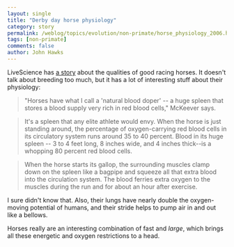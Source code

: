 ```yaml
---
layout: single 
title: "Derby day horse physiology" 
category: story
permalink: /weblog/topics/evolution/non-primate/horse_physiology_2006.html
tags: [non-primate] 
comments: false 
author: John Hawks 
---
```



<p>
LiveScience has <a href="http://www.msnbc.msn.com/id/12648465">a story</a> about the qualities of good racing horses. It doesn't talk about breeding too much, but it has a lot of interesting stuff about their physiology: 
</p>

<blockquote>"Horses have what I call a 'natural blood doper' -- a huge spleen that stores a blood supply very rich in red blood cells," McKeever says.</blockquote>

<blockquote>It's a spleen that any elite athlete would envy. When the horse is just standing around, the percentage of oxygen-carrying red blood cells in its circulatory system runs around 35 to 40 percent. Blood in its huge spleen -- 3 to 4 feet long, 8 inches wide, and 4 inches thick--is a whopping 80 percent red blood cells.</blockquote>

<blockquote>When the horse starts its gallop, the surrounding muscles clamp down on the spleen like a bagpipe and squeeze all that extra blood into the circulation system. The blood ferries extra oxygen to the muscles during the run and for about an hour after exercise.</blockquote>

<p>
I sure didn't know that. Also, their lungs have nearly double the oxygen-moving potential of humans, and their stride helps to pump air in and out like a bellows. 
</p>

<p>
Horses really are an interesting combination of fast and <i>large</i>, which brings all these energetic and oxygen restrictions to a head. 
</p>

